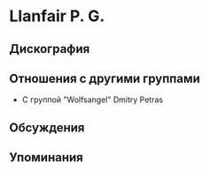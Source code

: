 # Llanfair P. G.



## Дискография


## Отношения с другими группами

* C группой "Wolfsangel" Dmitry Petras

## Обсуждения


## Упоминания

